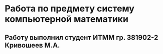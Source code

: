 # Работа по предмету систему компьютерной математики
## Работу выполнил студент ИТММ гр. 381902-2 Кривошеев М.А.

